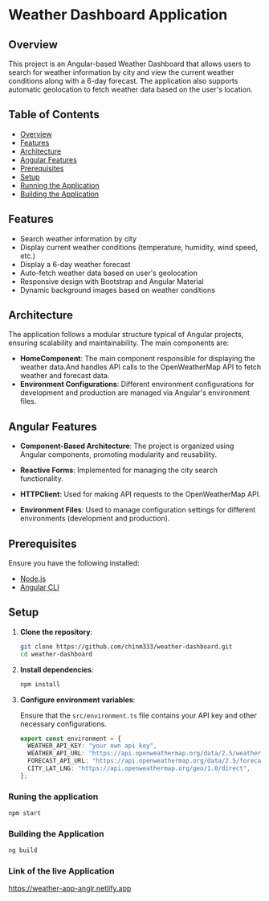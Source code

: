# Weather Dashboard Application

## Overview

This project is an Angular-based Weather Dashboard that allows users to search for weather information by city and view the current weather conditions along with a 6-day forecast. The application also supports automatic geolocation to fetch weather data based on the user's location.

## Table of Contents

- [Overview](#overview)
- [Features](#features)
- [Architecture](#architecture)
- [Angular Features](#angular-features)
- [Prerequisites](#prerequisites)
- [Setup](#setup)
- [Running the Application](#running-the-application)
- [Building the Application](#building-the-application)

## Features

- Search weather information by city
- Display current weather conditions (temperature, humidity, wind speed, etc.)
- Display a 6-day weather forecast
- Auto-fetch weather data based on user's geolocation
- Responsive design with Bootstrap and Angular Material
- Dynamic background images based on weather conditions

## Architecture

The application follows a modular structure typical of Angular projects, ensuring scalability and maintainability. The main components are:

- **HomeComponent**: The main component responsible for displaying the weather data.And handles API calls to the OpenWeatherMap API to fetch weather and forecast data.
- **Environment Configurations**: Different environment configurations for development and production are managed via Angular's environment files.

## Angular Features

- **Component-Based Architecture**: The project is organized using Angular components, promoting modularity and reusability.

- **Reactive Forms**: Implemented for managing the city search functionality.
- **HTTPClient**: Used for making API requests to the OpenWeatherMap API.
- **Environment Files**: Used to manage configuration settings for different environments (development and production).

## Prerequisites

Ensure you have the following installed:

- [Node.js](https://nodejs.org/)
- [Angular CLI](https://angular.io/cli)

## Setup

1. **Clone the repository**:

   ```bash
   git clone https://github.com/chinm333/weather-dashboard.git
   cd weather-dashboard
   ```

2. **Install dependencies**:

   ```bash
   npm install
   ```

3. **Configure environment variables**:

   Ensure that the `src/environment.ts` file contains your API key and other necessary configurations.

   ```typescript
   export const environment = {
     WEATHER_API_KEY: "your own api key",
     WEATHER_API_URL: "https://api.openweathermap.org/data/2.5/weather",
     FORECAST_API_URL: "https://api.openweathermap.org/data/2.5/forecast",
     CITY_LAT_LNG: "https://api.openweathermap.org/geo/1.0/direct",
   };
   ```

### Runing the application

```bash
npm start
```

### Building the Application

```bash
ng build
```
### Link of the live Application
https://weather-app-anglr.netlify.app
